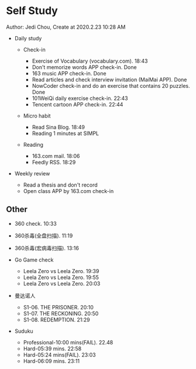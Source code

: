 # Self Study

Author: Jedi Chou, Create at 2020.2.23 10:28 AM

* Daily study
  * Check-in
    * Exercise of Vocabulary (vocabulary.com). 18:43
    * Don't memorize words APP check-in. Done
    * 163 music APP check-in. Done
    * Read articles and check interview invitation (MaiMai APP). Done
    * NowCoder check-in and do an exercise that contains 20 puzzles. Done
    * 101WeiQi daily exercise check-in. 22:43
    * Tencent cartoon APP check-in. 22:44

  * Micro habit
    * Read Sina Blog. 18:49
    * Reading 1 minutes at SIMPL

  * Reading
    * 163.com mail. 18:06
    * Feedly RSS. 18:29

* Weekly review
  * Read a thesis and don't record
  * Open class APP by 163.com check-in

## Other

* 360 check. 10:33
* 360杀毒(全盘扫描). 11:19
* 360杀毒(宏病毒扫描). 13:16

* Go Game check
  * Leela Zero vs Leela Zero. 19:39
  * Leela Zero vs Leela Zero. 19:55
  * Leela Zero vs Leela Zero. 20:03
* 曼达诺人
  * S1-06. THE PRISONER. 20:10
  * S1-07. THE RECKONING. 20:50
  * S1-08. REDEMPTION. 21:29
* Suduku
  * Professional-10:00 mins(FAIL). 22.48
  * Hard-05:39 mins. 22:58
  * Hard-05:24 mins(FAIL). 23:03
  * Hard-06:09 mins. 23:11
